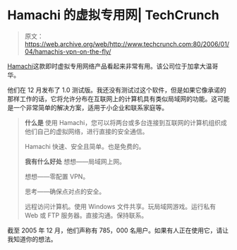 # Hamachi 的虚拟专用网| TechCrunch

> 原文：<https://web.archive.org/web/http://www.techcrunch.com:80/2006/01/04/hamachis-vpn-on-the-fly/>

[Hamachi](https://web.archive.org/web/20160322105958/http://www.hamachi.cc/)这款即时虚拟专用网络产品看起来非常有用。该公司位于加拿大温哥华。

他们在 12 月发布了 1.0 测试版。我还没有测试过这个软件，但是如果它像承诺的那样工作的话，它将允许分布在互联网上的计算机具有类似局域网的功能。这可能是一个非常简单的解决方案，适用于小企业和联系家庭等。

> **什么是**
> 使用 Hamachi，您可以将两台或多台连接到互联网的计算机组织成他们自己的虚拟网络，进行直接的安全通信。
> 
> Hamachi 快速、安全且简单。也是免费的。
> 
> **我有什么好处**
> 想想——局域网上网。
> 
> 想想——零配置 VPN。
> 
> 思考——确保点对点的安全。
> 
> 远程访问计算机。使用 Windows 文件共享。玩局域网游戏。运行私有 Web 或 FTP 服务器。直接沟通。保持联系。

截至 2005 年 12 月，他们声称有 785，000 名用户。如果有人正在使用它，请让我知道你的想法。
